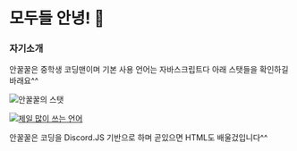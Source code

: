 # 모두들 안녕! 👋

### 자기소개
안꿀꿀은 중학생 코딩맨이며 기본 사용 언어는 자바스크립트다
아래 스탯들을 확인하길 바래요^^

![안꿀꿀의 스탯](https://github-readme-stats.vercel.app/api?username=MadeGOD&show_icons=true)

[![제일 많이 쓰는 언어](https://github-readme-stats.vercel.app/api/top-langs/?username=MadeGOD)](https://github.com/anuraghazra/github-readme-stats)

안꿀꿀은 코딩을 Discord.JS 기반으로 하며 곧있으면 HTML도 배울겄입니다^^
